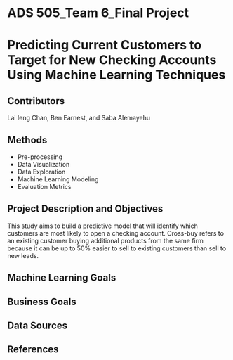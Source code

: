 # ADS 505_Team 6_Final Project 
# Predicting Current Customers to Target for New Checking Accounts Using Machine Learning Techniques
## Contributors
Lai Ieng Chan, Ben Earnest, and Saba Alemayehu
## Methods  
* Pre-processing 
* Data Visualization
* Data Exploration 
* Machine Learning Modeling 
* Evaluation Metrics
## Project Description and Objectives
This study aims to build a predictive model that will identify which customers are most likely to open a checking account. Cross-buy refers to an existing customer buying additional products from the same firm because it can be up to 50% easier to sell to existing customers than sell to new leads.
## Machine Learning Goals 
## Business Goals
## Data Sources
## References
